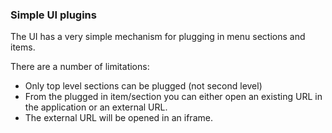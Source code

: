 ### Simple UI plugins

The UI has a very simple mechanism for plugging in menu sections and items.

There are a number of limitations:

 * Only top level sections can be plugged (not second level)
 * From the plugged in item/section you can either open an existing URL in the application or an external URL.
 * The external URL will be opened in an iframe.
